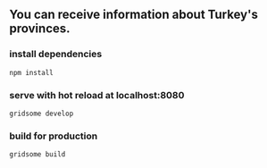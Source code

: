 ## You can receive information about Turkey's provinces.

### install dependencies
`npm install`

### serve with hot reload at localhost:8080
`gridsome develop`

### build for production
`gridsome build`
